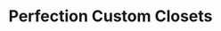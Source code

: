 ---
title: "Perfection Custom Closets"
url: /niles/perfection-custom-closets/
shop: Raumausstattung
---